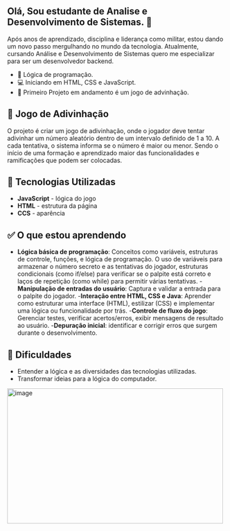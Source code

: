 ## Olá, Sou estudante de Analise e Desenvolvimento de Sistemas. 👋
Após anos de aprendizado, disciplina e liderança como militar, estou dando um novo passo mergulhando no mundo da tecnologia. Atualmente, cursando Análise e Desenvolvimento de Sistemas quero me especializar para ser um desenvolvedor backend.

- :page_with_curl:  Lógica de programação.
- :computer: Iniciando em HTML, CSS e JavaScript.
- 🧠  Primeiro Projeto em andamento é um jogo de advinhação.
 ## 🎯 Jogo de Adivinhação
O projeto é criar um jogo de adivinhação, onde o jogador deve tentar adivinhar um número aleatório dentro de um intervalo definido de 1 a 10. A cada tentativa, o sistema informa se o número é maior ou menor. Sendo o início de uma formação e aprendizado maior das funcionalidades e ramificações que podem ser colocadas.
 ## 🔧 Tecnologias Utilizadas
- **JavaScript** - lógica do jogo
- **HTML** - estrutura da página
- **CCS** - aparência
 ## ✅ O que estou aprendendo
- **Lógica básica de programação**: Conceitos como variáveis, estruturas de controle, funções, e lógica de programação. O uso de variáveis para armazenar o número secreto e as tentativas do jogador, estruturas condicionais (como if/else) para verificar se o palpite está correto e laços de repetição (como while) para permitir várias tentativas.
-**Manipulação de entradas do usuário**: Captura e validar a entrada para o palpite do jogador.
-**Interação entre HTML, CSS e Java**: Aprender como estruturar uma interface (HTML), estilizar (CSS) e implementar uma lógica ou funcionalidade por trás.
-**Controle de fluxo do jogo**: Gerenciar testes, verificar acertos/erros, exibir mensagens de resultado ao usuário.
-**Depuração inicial**: identificar e corrigir erros que surgem durante o desenvolvimento.
 ## :construction: Dificuldades
- Entender a lógica e as diversidades das tecnologias utilizadas.
- Transformar ideias para a lógica do computador.
<img width="498" height="312" alt="image" src="https://github.com/user-attachments/assets/5df0b6cf-7ff7-4842-851a-5191e5cac80b" />

